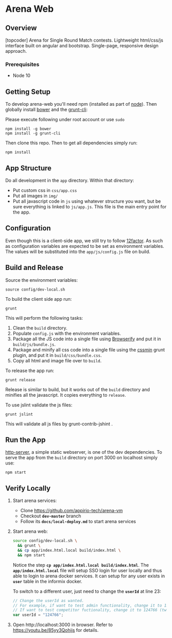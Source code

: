Arena Web
=========

## Overview ##

[topcoder] Arena for Single Round Match contests. Lightweight html/css/js interface built on angular and bootstrap. Single-page, responsive design approach.

### Prerequisites

  - Node 10
## Getting Setup ##

To develop arena-web you'll need npm (installed as part of [node](http://nodejs.org)). Then globally install [bower](http://bower.io) and the [grunt-cli](http://gruntjs.com/getting-started):

Please execute following under root account or use `sudo`

```
npm install -g bower
npm install -g grunt-cli
```

Then clone this repo. Then to get all dependencies simply run:
```
npm install
```

## App Structure ##

Do all development in the `app` directory. Within that directory:

- Put custom css in `css/app.css`
- Put all images in `img/`
- Put all javascript code in `js` using whatever structure you want, but be sure everything is linked to `js/app.js`. This file is the main entry point for the app.

## Configuration ##

Even though this is a client-side app, we still try to follow [12factor](http://12factor.net/config). As such as configuration variables are expected to be set as environment variables. The values will be substituted into the `app/js/config.js` file on build.

## Build and Release ##

Source the environment variables:
```
source config/dev-local.sh
```

To build the client side app run:
```
grunt
```
This will perform the following tasks:

1. Clean the `build` directory.
1. Populate `config.js` with the environment variables.
1. Package all the JS code into a single file using [Browserify](http://browserify.org/) and put it in `build/js/bundle.js`.
1. Package and minify all css code into a single file using the [cssmin](https://npmjs.org/package/grunt-contrib-cssmin) grunt plugin, and put it in `build/css/bundle.css`.
1. Copy all html and image file over to `build`.

To release the app run:
```
grunt release
```
Release is similar to build, but it works out of the `build` directory and minifies all the javascript. It copies everything to `release`.

To use jslint validate the js files:
```
grunt jslint
```
This will validate all js files by grunt-contrib-jshint .


## Run the App ##

[http-server](https://npmjs.org/package/http-server), a simple static webserver, is one of the dev dependencies. To serve the app from the `build` directory on port 3000 on localhost simply use:
```
npm start
```

## Verify Locally ##

  1. Start arena services:

     - Clone https://github.com/appirio-tech/arena-vm
     - Checkout **`dev-master`** branch
     - Follow its **`docs/local-deploy.md`** to start arena services

  2. Start arena web:

     ```bash
     source config/dev-local.sh \
       && grunt \
       && cp app/index.html.local build/index.html \
       && npm start
     ```

     Notice the step **`cp app/index.html.local build/index.html`**. The **`app/index.html.local`** file will setup SSO login for user locally and thus able to login to arena docker services. It can setup for any user exists in **`user`** table in the informix docker.

     To switch to a different user, just need to change the **`userId`** at line 23:

     ```javascript
     // Change the userId as wanted.
     // For example, if want to test admin functionality, change it to 132456 (heffan)
     // If want to test competitor fuctionality, change it to 124766 (twight)
     var userId = "124766"; 
     ```

  3. Open http://localhost:3000 in browser. Refer to https://youtu.be/85yy3Qohijs for details.



